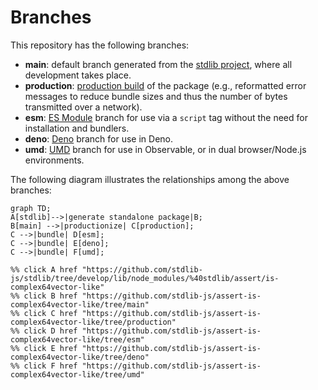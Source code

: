 <!--

@license Apache-2.0

Copyright (c) 2022 The Stdlib Authors.

Licensed under the Apache License, Version 2.0 (the "License");
you may not use this file except in compliance with the License.
You may obtain a copy of the License at

    http://www.apache.org/licenses/LICENSE-2.0

Unless required by applicable law or agreed to in writing, software
distributed under the License is distributed on an "AS IS" BASIS,
WITHOUT WARRANTIES OR CONDITIONS OF ANY KIND, either express or implied.
See the License for the specific language governing permissions and
limitations under the License.

-->

# Branches

This repository has the following branches:

-   **main**: default branch generated from the [stdlib project][stdlib-url], where all development takes place.
-   **production**: [production build][production-url] of the package (e.g., reformatted error messages to reduce bundle sizes and thus the number of bytes transmitted over a network).
-   **esm**: [ES Module][esm-url] branch for use via a `script` tag without the need for installation and bundlers.
-   **deno**: [Deno][deno-url] branch for use in Deno.
-   **umd**: [UMD][umd-url] branch for use in Observable, or in dual browser/Node.js environments.

The following diagram illustrates the relationships among the above branches:

```mermaid
graph TD;
A[stdlib]-->|generate standalone package|B;
B[main] -->|productionize| C[production];
C -->|bundle| D[esm];
C -->|bundle| E[deno];
C -->|bundle| F[umd];

%% click A href "https://github.com/stdlib-js/stdlib/tree/develop/lib/node_modules/%40stdlib/assert/is-complex64vector-like"
%% click B href "https://github.com/stdlib-js/assert-is-complex64vector-like/tree/main"
%% click C href "https://github.com/stdlib-js/assert-is-complex64vector-like/tree/production"
%% click D href "https://github.com/stdlib-js/assert-is-complex64vector-like/tree/esm"
%% click E href "https://github.com/stdlib-js/assert-is-complex64vector-like/tree/deno"
%% click F href "https://github.com/stdlib-js/assert-is-complex64vector-like/tree/umd"
```

[stdlib-url]: https://github.com/stdlib-js/stdlib/tree/develop/lib/node_modules/%40stdlib/assert/is-complex64vector-like
[production-url]: https://github.com/stdlib-js/assert-is-complex64vector-like/tree/production
[deno-url]: https://github.com/stdlib-js/assert-is-complex64vector-like/tree/deno
[umd-url]: https://github.com/stdlib-js/assert-is-complex64vector-like/tree/umd
[esm-url]: https://github.com/stdlib-js/assert-is-complex64vector-like/tree/esm